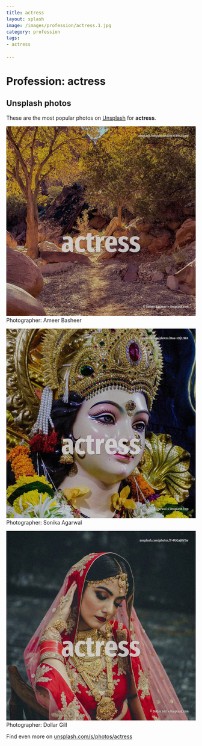 ```yaml
---
title: actress
layout: splash
image: /images/profession/actress.1.jpg
category: profession
tags:
- actress

---
```

# Profession: actress

  

 
## Unsplash photos
These are the most popular photos on [Unsplash](https://unsplash.com) for **actress**.
 
![actress](/images/profession/actress.1.jpg)
Photographer:  Ameer Basheer
 
![actress](/images/profession/actress.2.jpg)
Photographer:  Sonika Agarwal
 
![actress](/images/profession/actress.3.jpg)
Photographer:  Dollar Gill
 
Find even more on [unsplash.com/s/photos/actress](https://unsplash.com/s/photos/actress)
 

